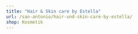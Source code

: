 ```yaml
---
title: "Hair & Skin care by Estella"
url: /san-antonio/hair-und-skin-care-by-estella/
shop: Kosmetik
---
```

